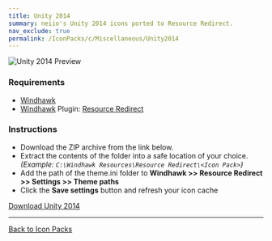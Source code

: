 ```yaml
---
title: Unity 2014
summary: neiio's Unity 2014 icons ported to Resource Redirect.
nav_exclude: true
permalink: /IconPacks/c/Miscellaneous/Unity2014
---
```


![Unity 2014 Preview](https://gitlab.com/the-back-room/windhawk/resource-redirect/unity-series/unity-2014/-/raw/main/Extras/Preview.bmp)

### Requirements

- [Windhawk](https://windhawk.net/)
- [Windhawk](https://windhawk.net/) Plugin: [Resource Redirect](https://windhawk.net/mods/icon-resource-redirect)

### Instructions

 - Download the ZIP archive from the link below.
 - Extract the contents of the folder into a safe location of your choice. *(Example: `C:\Windhawk Resources\Resource Redirect\<Icon Pack>`)*
 - Add the path of the theme.ini folder to **Windhawk >> Resource Redirect >> Settings >> Theme paths**
 - Click the **Save settings** button and refresh your icon cache

<a href="https://gitlab.com/the-back-room/windhawk/resource-redirect/unity-series/unity-2014/-/archive/main/unity-2014-main.zip" class="btn btn--primary btn--lg" target="_blank" rel="noopener noreferrer">Download Unity 2014</a>

---

<a href="/IconPacks" class="btn btn--secondary btn--sm">Back to Icon Packs</a>